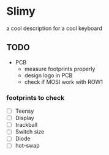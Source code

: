 # Slimy

a cool description for a cool keyboard

## TODO

- PCB
    - measure footprints properly
    - design logo in PCB
    - check if MOSI work with ROW1

### footprints to check
- [ ] Teensy
- [ ] Display
- [ ] trackball
- [ ] Switch size
- [ ] Diode
- [ ] hot-swap